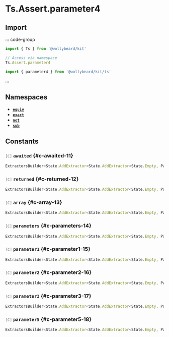 # Ts.Assert.parameter4

## Import

::: code-group

```typescript [Namespace]
import { Ts } from '@wollybeard/kit'

// Access via namespace
Ts.Assert.parameter4
```

```typescript [Barrel]
import { parameter4 } from '@wollybeard/kit/ts'
```

:::

## Namespaces

- [**`equiv`**](/api/ts/assert/parameter4/equiv)
- [**`exact`**](/api/ts/assert/parameter4/exact)
- [**`not`**](/api/ts/assert/parameter4/not)
- [**`sub`**](/api/ts/assert/parameter4/sub)

## Constants

### <span style="opacity: 0.6; font-weight: normal; font-size: 0.85em;">`[C]`</span> `awaited`<SourceLink inline href="https://github.com/jasonkuhrt/kit/blob/main/./src/utils/ts/assert/builder-generated/parameter4/$$.ts#L11" /> {#c-awaited-11}

```typescript
ExtractorsBuilder<State.AddExtractor<State.AddExtractor<State.Empty, Parameter4>, Awaited$>>
```

### <span style="opacity: 0.6; font-weight: normal; font-size: 0.85em;">`[C]`</span> `returned`<SourceLink inline href="https://github.com/jasonkuhrt/kit/blob/main/./src/utils/ts/assert/builder-generated/parameter4/$$.ts#L12" /> {#c-returned-12}

```typescript
ExtractorsBuilder<State.AddExtractor<State.AddExtractor<State.Empty, Parameter4>, Returned>>
```

### <span style="opacity: 0.6; font-weight: normal; font-size: 0.85em;">`[C]`</span> `array`<SourceLink inline href="https://github.com/jasonkuhrt/kit/blob/main/./src/utils/ts/assert/builder-generated/parameter4/$$.ts#L13" /> {#c-array-13}

```typescript
ExtractorsBuilder<State.AddExtractor<State.AddExtractor<State.Empty, Parameter4>, ArrayElement>>
```

### <span style="opacity: 0.6; font-weight: normal; font-size: 0.85em;">`[C]`</span> `parameters`<SourceLink inline href="https://github.com/jasonkuhrt/kit/blob/main/./src/utils/ts/assert/builder-generated/parameter4/$$.ts#L14" /> {#c-parameters-14}

```typescript
ExtractorsBuilder<State.AddExtractor<State.AddExtractor<State.Empty, Parameter4>, Parameters$>>
```

### <span style="opacity: 0.6; font-weight: normal; font-size: 0.85em;">`[C]`</span> `parameter1`<SourceLink inline href="https://github.com/jasonkuhrt/kit/blob/main/./src/utils/ts/assert/builder-generated/parameter4/$$.ts#L15" /> {#c-parameter1-15}

```typescript
ExtractorsBuilder<State.AddExtractor<State.AddExtractor<State.Empty, Parameter4>, Parameter1>>
```

### <span style="opacity: 0.6; font-weight: normal; font-size: 0.85em;">`[C]`</span> `parameter2`<SourceLink inline href="https://github.com/jasonkuhrt/kit/blob/main/./src/utils/ts/assert/builder-generated/parameter4/$$.ts#L16" /> {#c-parameter2-16}

```typescript
ExtractorsBuilder<State.AddExtractor<State.AddExtractor<State.Empty, Parameter4>, Parameter2>>
```

### <span style="opacity: 0.6; font-weight: normal; font-size: 0.85em;">`[C]`</span> `parameter3`<SourceLink inline href="https://github.com/jasonkuhrt/kit/blob/main/./src/utils/ts/assert/builder-generated/parameter4/$$.ts#L17" /> {#c-parameter3-17}

```typescript
ExtractorsBuilder<State.AddExtractor<State.AddExtractor<State.Empty, Parameter4>, Parameter3>>
```

### <span style="opacity: 0.6; font-weight: normal; font-size: 0.85em;">`[C]`</span> `parameter5`<SourceLink inline href="https://github.com/jasonkuhrt/kit/blob/main/./src/utils/ts/assert/builder-generated/parameter4/$$.ts#L18" /> {#c-parameter5-18}

```typescript
ExtractorsBuilder<State.AddExtractor<State.AddExtractor<State.Empty, Parameter4>, Parameter5>>
```
